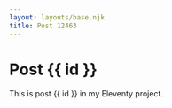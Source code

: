 ```yaml
---
layout: layouts/base.njk
title: Post 12463
---
```


# Post {{ id }}

This is post {{ id }} in my Eleventy project.
